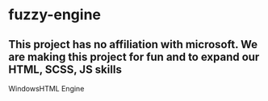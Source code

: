 # fuzzy-engine
## This project has no affiliation with microsoft. We are making this project for fun and to expand our HTML, SCSS, JS skills
WindowsHTML Engine